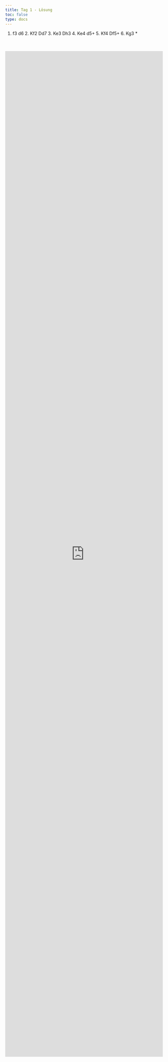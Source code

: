 ```yaml
---
title: Tag 1 - Lösung 
toc: false
type: docs
---
```

1. f3 d6 2. Kf2 Dd7 3. Ke3 Dh3 4. Ke4 d5+ 5. Kf4 Df5+ 6. Kg3 *
<br>
<br>
<iframe 
    style="width: 100%; height: 80vh;" 
    src="https://lichess.org/study/embed/PrONOirR/FgBwEn3N" 
    frameborder="0">
</iframe>
